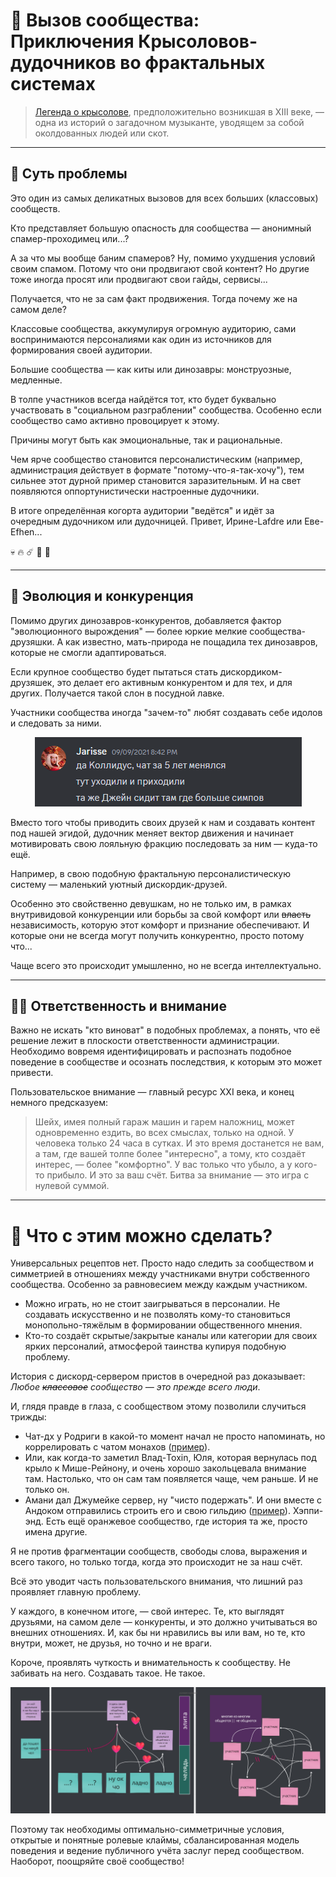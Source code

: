 # 🐀 Вызов сообщества: Приключения Крысоловов-дудочников во фрактальных системах

> [Легенда о крысолове](https://ru.wikipedia.org/wiki/Гамельнский_крысолов), предположительно возникшая в XIII веке, — одна из историй о загадочном музыканте, уводящем за собой околдованных людей или скот.

---

## 🎯 Суть проблемы

Это один из самых деликатных вызовов для всех больших (классовых) сообществ.

Кто представляет большую опасность для сообщества — анонимный спамер-проходимец или...?

А за что мы вообще баним спамеров? Ну, помимо ухудшения условий своим спамом. Потому что они продвигают свой контент? Но другие тоже иногда просят или продвигают свои гайды, сервисы...

Получается, что не за сам факт продвижения. Тогда почему же на самом деле?

Классовые сообщества, аккумулируя огромную аудиторию, сами воспринимаются персоналиями как один из источников для формирования своей аудитории.

Большие сообщества — как киты или динозавры: монструозные, медленные.

В толпе участников всегда найдётся тот, кто будет буквально участвовать в "социальном разграблении" сообщества. Особенно если сообщество само активно провоцирует к этому.

Причины могут быть как эмоциональные, так и рациональные.

Чем ярче сообщество становится персоналистическим (например, администрация действует в формате "потому-что-я-так-хочу"), тем сильнее этот дурной пример становится заразительным. И на свет появляются оппортунистически настроенные дудочники.

В итоге определённая когорта аудитории "ведётся" и идёт за очередным дудочником или дудочницей. Привет, Ирине-Lafdre или Еве-Efhen...

💀 🔥 ☄️ 🦕 🦖

---

## 🦖 Эволюция и конкуренция

Помимо других динозавров-конкурентов, добавляется фактор "эволюционного вырождения" — более юркие мелкие сообщества-друзяшки. А как известно, мать-природа не пощадила тех динозавров, которые не смогли адаптироваться.

Если крупное сообщество будет пытаться стать дискордиком-друзяшек, это делает его активным конкурентом и для тех, и для других. Получается такой слон в посудной лавке.

Участники сообщества иногда "зачем-то" любят создавать себе идолов и следовать за ними.


<div align="center">

![img_1.png](/images/assets/img-1.png)

</div>



Вместо того чтобы приводить своих друзей к нам и создавать контент под нашей эгидой, дудочник меняет вектор движения и начинает мотивировать свою лояльную фракцию последовать за ним — куда-то ещё.

Например, в свою подобную фрактальную персоналистическую систему — маленький уютный дискордик-друзей.

Особенно это свойственно девушкам, но не только им, в рамках внутривидовой конкуренции или борьбы за свой комфорт или ~~власть~~ независимость, которую этот комфорт и признание обеспечивают. И которые они не всегда могут получить конкурентно, просто потому что...

Чаще всего это происходит умышленно, но не всегда интеллектуально.

---

## 🕵️‍♂️ Ответственность и внимание

Важно не искать "кто виноват" в подобных проблемах, а понять, что её решение лежит в плоскости ответственности администрации. Необходимо вовремя идентифицировать и распознать подобное поведение в сообществе и осознать последствия, к которым это может привести.

Пользовательское внимание — главный ресурс XXI века, и конец немного предсказуем:

> Шейх, имея полный гараж машин и гарем наложниц, может одновременно ездить, во всех смыслах, только на одной. У человека только 24 часа в сутках. И это время достанется не вам, а там, где вашей толпе более "интересно", а тому, кто создаёт интерес, — более "комфортно". У вас только что убыло, а у кого-то прибыло. И это за ваш счёт. Битва за внимание — это игра с нулевой суммой.

---

# 🔧 Что с этим можно сделать?

Универсальных рецептов нет. Просто надо следить за сообществом и симметрией в отношениях между участниками внутри собственного сообщества. Особенно за равновесием между каждым участником.

- Можно играть, но не стоит заигрываться в персоналии. Не создавать искусственно и не позволять кому-то становиться монопольно-тяжёлым в формировании общественного мнения.
- Кто-то создаёт скрытые/закрытые каналы или категории для своих ярких персоналий, атмосферой таинства купируя подобную проблему.

История с дискорд-сервером пристов в очередной раз доказывает: *Любое ~~классовое~~ сообщество — это прежде всего люди*.

И, глядя правде в глаза, с сообществом этому позволили случиться трижды:
- Чат-дх у Родриги в какой-то момент начал не просто напоминать, но коррелировать с чатом монахов ([пример](https://discord.com/channels/217529277489479681/323531345961811968/1161727037258612796)).
- Или, как когда-то заметил Влад-Toxin, Юля, которая вернулась под крыло к Мише-Рейнону, и очень хорошо закольцевала внимание там. Настолько, что он сам там появляется чаще, чем раньше. И не только он.
- Амани дал Джумейке сервер, ну "чисто подержать". И они вместе с Андоком отправились строить его и свою гильдию ([пример](https://discord.com/channels/217529277489479681/323531345961811968/993818961458233384)). Хэппи-энд. Есть ещё оранжевое сообщество, где история та же, просто имена другие.

Я не против фрагментации сообществ, свободы слова, выражения и всего такого, но только тогда, когда это происходит не за наш счёт.

Всё это уводит часть пользовательского внимания, что лишний раз проявляет главную проблему.

У каждого, в конечном итоге, — свой интерес. Те, кто выглядят друзьями, на самом деле — конкуренты, и это должно учитываться во внешних отношениях. И, как бы ни нравились вы или вам, но те, кто внутри, может, не друзья, но точно и не враги.

Короче, проявлять чуткость и внимательность к сообществу. Не забивать на него. Создавать такое. Не такое.


<div align="center">

![img_2.png](/images/assets/img-2.png)

</div>



Поэтому так необходимы оптимально-симметричные условия, открытые и понятные ролевые клаймы, сбалансированная модель поведения и ведение публичного учёта заслуг перед сообществом. Наоборот, поощряйте своё сообщество!





